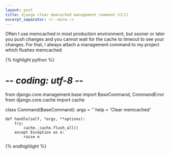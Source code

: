 ```yaml
---
layout: post
title: django clear memcached management command (CLI)
excerpt_separator: <!--more-->
---
```


Often I use memcached in most production environment, but sooner or later you push changes and you cannot 
wait for the cache to timeout to see your changes. For that, I always attach a management command to 
my project which flushes memcached 

<!--more-->

{% highlight python %}
# -*- coding: utf-8 -*-
from django.core.management.base import BaseCommand, CommandError
from django.core.cache import cache


class Command(BaseCommand):
    args = ''
    help = 'Clear memcached'

    def handle(self, *args, **options):
        try:
            cache._cache.flush_all()
        except Exception as e:
            raise e
 {% endhighlight %}     